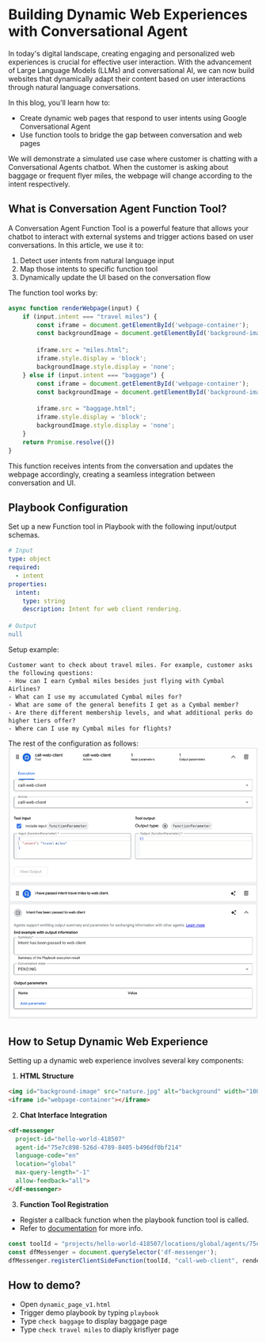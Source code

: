 # Building Dynamic Web Experiences with Conversational Agent

In today's digital landscape, creating engaging and personalized web experiences is crucial for effective user interaction. With the advancement of Large Language Models (LLMs) and conversational AI, we can now build websites that dynamically adapt their content based on user interactions through natural language conversations.

In this blog, you'll learn how to:
- Create dynamic web pages that respond to user intents using Google Conversational Agent
- Use function tools to bridge the gap between conversation and web pages

We will demonstrate a simulated use case where customer is chatting with a Conversational Agents chatbot. When the customer is asking about baggage or frequent flyer miles, the webpage will change according to the intent respectively.

## What is Conversation Agent Function Tool?

A Conversation Agent Function Tool is a powerful feature that allows your chatbot to interact with external systems and trigger actions based on user conversations. In this article, we use it to:

1. Detect user intents from natural language input
2. Map those intents to specific function tool
3. Dynamically update the UI based on the conversation flow

The function tool works by:
```javascript
async function renderWebpage(input) {
    if (input.intent === "travel miles") {
        const iframe = document.getElementById('webpage-container');
        const backgroundImage = document.getElementById('background-image');
        
        iframe.src = "miles.html";
        iframe.style.display = 'block';
        backgroundImage.style.display = 'none';
    } else if (input.intent === "baggage") {
        const iframe = document.getElementById('webpage-container');
        const backgroundImage = document.getElementById('background-image');
        
        iframe.src = "baggage.html";
        iframe.style.display = 'block';
        backgroundImage.style.display = 'none';
    }
    return Promise.resolve({})
}
```

This function receives intents from the conversation and updates the webpage accordingly, creating a seamless integration between conversation and UI.


## Playbook Configuration

Set up a new Function tool in Playbook with the following input/output schemas.

```yaml
# Input
type: object
required:
  - intent
properties:
  intent:
    type: string
    description: Intent for web client rendering.

# Output
null
```

Setup example:

```text
Customer want to check about travel miles. For example, customer asks the following questions:
- How can I earn Cymbal miles besides just flying with Cymbal Airlines?
- What can I use my accumulated Cymbal miles for?
- What are some of the general benefits I get as a Cymbal member?
- Are there different membership levels, and what additional perks do higher tiers offer?
- Where can I use my Cymbal miles for flights?

```

The rest of the configuration as follows:
![config](example-miles.png)

## How to Setup Dynamic Web Experience

Setting up a dynamic web experience involves several key components:

1. **HTML Structure**
```html
<img id="background-image" src="nature.jpg" alt="background" width="100%" height="100%">
<iframe id="webpage-container"></iframe>
```

2. **Chat Interface Integration**
```html
<df-messenger
  project-id="hello-world-418507"
  agent-id="75e7c898-526d-4789-8405-b496df0bf214"
  language-code="en"
  location="global"
  max-query-length="-1"
  allow-feedback="all">
</df-messenger>
```

3. **Function Tool Registration**

- Register a callback function when the playbook function tool is called.
- Refer to [documentation](https://cloud.google.com/dialogflow/cx/docs/concept/integration/dialogflow-messenger/fulfillment#playbook-rich) for more info.

```javascript
const toolId = "projects/hello-world-418507/locations/global/agents/75e7c898-526d-4789-8405-b496df0bf214/tools/198cba37-ed4f-494e-a704-f68383add43c"
const dfMessenger = document.querySelector('df-messenger');
dfMessenger.registerClientSideFunction(toolId, "call-web-client", renderWebpage)
```


## How to demo?

- Open `dynamic_page_v1.html`
- Trigger demo playbook by typing `playbook`
- Type `check baggage` to display baggage page
- Type `check travel miles` to diaply krisflyer page

